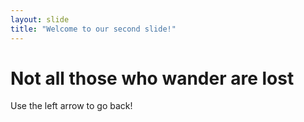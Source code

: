 ```yaml
---
layout: slide
title: "Welcome to our second slide!"
---
```

# Not all those who wander are lost
Use the left arrow to go back!

